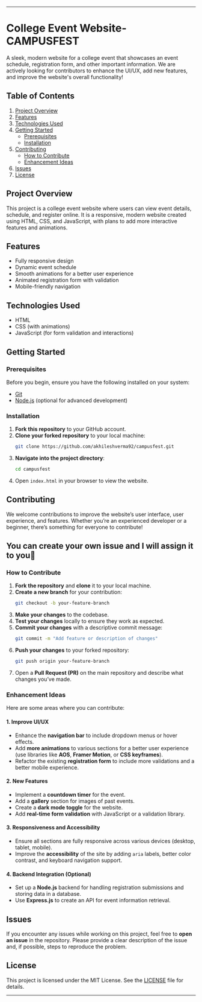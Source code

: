 
---

# College Event Website-CAMPUSFEST

A sleek, modern website for a college event that showcases an event schedule, registration form, and other important information. We are actively looking for contributors to enhance the UI/UX, add new features, and improve the website's overall functionality!

## Table of Contents

1. [Project Overview](#project-overview)
2. [Features](#features)
3. [Technologies Used](#technologies-used)
4. [Getting Started](#getting-started)
   - [Prerequisites](#prerequisites)
   - [Installation](#installation)
5. [Contributing](#contributing)
   - [How to Contribute](#how-to-contribute)
   - [Enhancement Ideas](#enhancement-ideas)
6. [Issues](#issues)
7. [License](#license)

## Project Overview

This project is a college event website where users can view event details, schedule, and register online. It is a responsive, modern website created using HTML, CSS, and JavaScript, with plans to add more interactive features and animations.

## Features

- Fully responsive design
- Dynamic event schedule
- Smooth animations for a better user experience
- Animated registration form with validation
- Mobile-friendly navigation

## Technologies Used

- HTML
- CSS (with animations)
- JavaScript (for form validation and interactions)

## Getting Started

### Prerequisites

Before you begin, ensure you have the following installed on your system:

- [Git](https://git-scm.com/)
- [Node.js](https://nodejs.org/) (optional for advanced development)

### Installation

1. **Fork this repository** to your GitHub account.
2. **Clone your forked repository** to your local machine:
   ```bash
   git clone https://github.com/akhileshverma92/campusfest.git
   ```
3. **Navigate into the project directory**:
   ```bash
   cd campusfest
   ```
4. Open `index.html` in your browser to view the website.

## Contributing

We welcome contributions to improve the website’s user interface, user experience, and features. Whether you’re an experienced developer or a beginner, there’s something for everyone to contribute!

## You can create your own issue and I will assign it to you🚀

### How to Contribute

1. **Fork the repository** and **clone** it to your local machine.
2. **Create a new branch** for your contribution:
   ```bash
   git checkout -b your-feature-branch
   ```
3. **Make your changes** to the codebase.
4. **Test your changes** locally to ensure they work as expected.
5. **Commit your changes** with a descriptive commit message:
   ```bash
   git commit -m "Add feature or description of changes"
   ```
6. **Push your changes** to your forked repository:
   ```bash
   git push origin your-feature-branch
   ```
7. Open a **Pull Request (PR)** on the main repository and describe what changes you’ve made.

### Enhancement Ideas

Here are some areas where you can contribute:

#### 1. **Improve UI/UX**
   - Enhance the **navigation bar** to include dropdown menus or hover effects.
   - Add **more animations** to various sections for a better user experience (use libraries like **AOS**, **Framer Motion**, or **CSS keyframes**).
   - Refactor the existing **registration form** to include more validations and a better mobile experience.

#### 2. **New Features**
   - Implement a **countdown timer** for the event.
   - Add a **gallery** section for images of past events.
   - Create a **dark mode toggle** for the website.
   - Add **real-time form validation** with JavaScript or a validation library.

#### 3. **Responsiveness and Accessibility**
   - Ensure all sections are fully responsive across various devices (desktop, tablet, mobile).
   - Improve the **accessibility** of the site by adding `aria` labels, better color contrast, and keyboard navigation support.

#### 4. **Backend Integration (Optional)**
   - Set up a **Node.js** backend for handling registration submissions and storing data in a database.
   - Use **Express.js** to create an API for event information retrieval.

## Issues

If you encounter any issues while working on this project, feel free to **open an issue** in the repository. Please provide a clear description of the issue and, if possible, steps to reproduce the problem.

## License

This project is licensed under the MIT License. See the [LICENSE](LICENSE) file for details.

---
